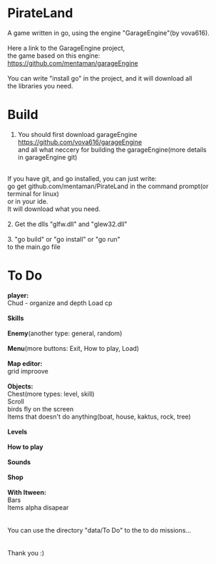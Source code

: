 PirateLand
==========

A game written in go, using the engine "GarageEngine"(by vova616).<br/>
<br/>
Here a link to the GarageEngine project, <br/>
the game based on this engine:<br/>
https://github.com/mentaman/garageEngine<br/>
<br/>
You can write "install go" in the project, and it will download all<br/>
the libraries you need. <br/>

Build
==========

1. You should first download garageEngine <br />
https://github.com/vova616/garageEngine <br />
and all what neccery for building the garageEngine(more details <br /> in garageEngine git)
<br />
If you have git, and go installed, you can just write: <br />
go get github.com/mentaman/PirateLand in the command prompt(or terminal for linux)<br />
or in your ide. <br/>
It will download what you need.<br/>
<br />
2. Get the dlls "glfw.dll" and "glew32.dll"<br />
<br/>
3. "go build" or "go install" or "go run" <br /> 
to the main.go file <br />

To Do
==========
<b>player:</b> <br/>
	Chud - organize and depth
	Load cp<br/>
<br/>
<b>Skills</b><br/>
<br/>
<b>Enemy</b>(another type: general, random)<br/>
<br/>
<b>Menu</b>(more buttons: Exit, How to play, Load)<br/>
<br/>
<b>Map editor:</b><br />
	grid improove<br/>
<br/>
<b>Objects:</b><br/>
	Chest(more types: level,  skill)<br/>
	Scroll<br/>
	birds fly on the screen<br />
	Items that doesn't do anything(boat, house, kaktus, rock, tree)<br />
<br/>
<b>Levels</b><br/>
<br/>
<b>How to play</b><br />
<br/>
<b>Sounds</b><br/>
<br/>
<b>Shop</b><br />
<br/>
<b>With Itween:</b><br/>
	Bars<br/>
	Items alpha disapear<br/>
<br/>
<br/>
You can use the directory "data/To Do" to the to do missions...<br />
<br/>
<br/>
Thank you :)